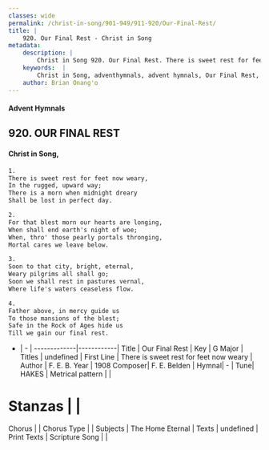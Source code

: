 ```yaml
---
classes: wide
permalink: /christ-in-song/901-949/911-920/Our-Final-Rest/
title: |
    920. Our Final Rest - Christ in Song
metadata:
    description: |
        Christ in Song 920. Our Final Rest. There is sweet rest for feet now weary, In the rugged, upward way; There is a morn when midnight dreary Shall be lost in perfect day.
    keywords:  |
        Christ in Song, adventhymnals, advent hymnals, Our Final Rest, There is sweet rest for feet now weary. 
    author: Brian Onang'o
---
```


#### Advent Hymnals
## 920. OUR FINAL REST
####  Christ in Song,

```txt
1.
There is sweet rest for feet now weary,
In the rugged, upward way;
There is a morn when midnight dreary
Shall be lost in perfect day.

2.
For that blest morn our hearts are longing,
When shall end earth's night of woe;
When, thro' those pearly portals thronging,
Mortal cares we leave below.

3.
Soon to that city, bright, eternal,
Weary pilgrims all shall go;
Soon we shall rest in pastures vernal,
Where life's waters ceaseless flow.

4.
Father above, in mercy guide us
To those mansions of the blest;
Safe in the Rock of Ages hide us
Till we gain our final rest.


```

- |   -  |
-------------|------------|
Title | Our Final Rest |
Key | G Major |
Titles | undefined |
First Line | There is sweet rest for feet now weary |
Author | F. E. B.
Year | 1908
Composer| F. E. Belden |
Hymnal|  - |
Tune| HAKES |
Metrical pattern | |
# Stanzas |  |
Chorus |  |
Chorus Type |  |
Subjects | The Home Eternal |
Texts | undefined |
Print Texts | 
Scripture Song |  |
    
